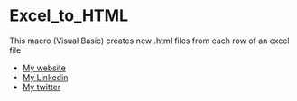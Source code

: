 # Excel_to_HTML

This macro (Visual Basic) creates new .html files from each row of an excel file

* [My website](http://inesgcalvo.byethost31.com/)
* [My Linkedin](https://www.linkedin.com/in/ines-g-calvo/)
* [My twitter](https://twitter.com/inesgcalvo)
